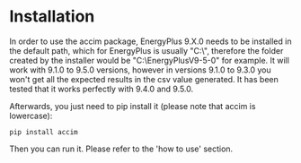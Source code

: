 # Installation
In order to use the accim package, EnergyPlus 9.X.0 needs to be installed in the default path, which for EnergyPlus is usually "C:\\", therefore the folder created by the installer would be "C:\\EnergyPlusV9-5-0" for example. It will work with 9.1.0 to 9.5.0 versions, however in versions 9.1.0 to 9.3.0 you won't get all the expected results in the csv value generated. It has been tested that it works perfectly with 9.4.0 and 9.5.0.

Afterwards, you just need to pip install it (please note that accim is lowercase):

`pip install accim`

Then you can run it. Please refer to the 'how to use' section.
